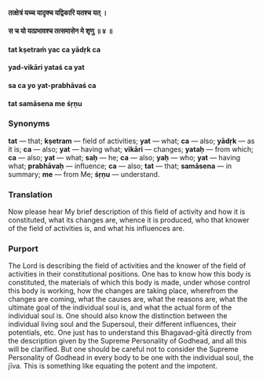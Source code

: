 #### तत्क्षेत्रं यच्च यादृक्च यद्विकारि यतश्च यत् ।
#### स च यो यत्प्रभावश्च तत्समासेन मे शृणु ॥ ४ ॥

#### tat kṣetraṁ yac ca yādṛk ca
#### yad-vikāri yataś ca yat
#### sa ca yo yat-prabhāvaś ca
#### tat samāsena me śṛṇu

### Synonyms

**tat** — that; **kṣetram** — field of activities; **yat** — what; **ca** — also; **yādṛk** — as it is; **ca** — also; **yat** — having what; **vikāri** — changes; **yataḥ** — from which; **ca** — also; **yat** — what; **saḥ** — he; **ca** — also; **yaḥ** — who; **yat** — having what; **prabhāvaḥ** — influence; **ca** — also; **tat** — that; **samāsena** — in summary; **me** — from Me; **śṛṇu** — understand.

### Translation

Now please hear My brief description of this field of activity and how it is constituted, what its changes are, whence it is produced, who that knower of the field of activities is, and what his influences are.

### Purport

The Lord is describing the field of activities and the knower of the field of activities in their constitutional positions. One has to know how this body is constituted, the materials of which this body is made, under whose control this body is working, how the changes are taking place, wherefrom the changes are coming, what the causes are, what the reasons are, what the ultimate goal of the individual soul is, and what the actual form of the individual soul is. One should also know the distinction between the individual living soul and the Supersoul, their different influences, their potentials, etc. One just has to understand this Bhagavad-gītā directly from the description given by the Supreme Personality of Godhead, and all this will be clarified. But one should be careful not to consider the Supreme Personality of Godhead in every body to be one with the individual soul, the jīva. This is something like equating the potent and the impotent.